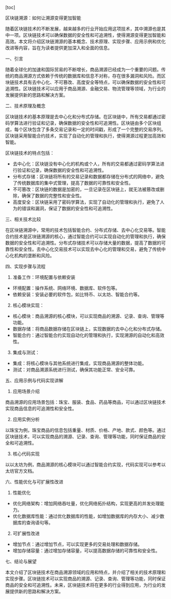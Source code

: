 
[toc]                    
                
                
区块链溯源：如何让溯源变得更加智能

随着区块链技术的不断发展，越来越多的行业开始应用这项技术，其中溯源也是其中一项。区块链技术可以确保数据的安全性和可追溯性，使得溯源变得更加智能和高效。本文将介绍区块链溯源的基本概念、技术原理、实现步骤、应用示例和优化改进等内容，旨在为读者提供更加深入和全面的信息。

一、引言

随着全球化的加速和国际贸易的不断增长，商品溯源已经成为一个重要的问题。传统的商品溯源方式依赖于传统的数据库和信息不对称，存在很多漏洞和风险。而区块链技术具有去中心化、不可篡改、高度安全等特点，可以确保数据的安全性和可追溯性。区块链技术可以应用于商品溯源、金融交易、物流管理等领域，为行业的发展提供新的思路和解决方案。

二、技术原理及概念

区块链技术的基本原理是去中心化和分布式存储。在区块链中，所有交易都通过密码学算法进行验证和记录，确保数据的安全性和可追溯性。区块链由多个区块组成，每个区块包含了多条交易记录和一定的时间戳，形成了一个完整的交易序列。区块链采用智能合约技术，实现了自动化的管理和执行，使得溯源过程更加高效和智能。

区块链技术的特点包括：

- 去中心化：区块链没有中心化的机构或个人，所有的交易都通过密码学算法进行验证和记录，确保数据的安全性和可追溯性。
- 分布式存储：区块链将所有的交易记录和数据都存储在分布式的网络中，避免了传统数据库的集中式管理，提高了数据的可靠性和安全性。
- 不可篡改：区块链的数据是加密的，一旦记录在区块链上，就无法被篡改或删除，确保了数据的完整性和安全性。
- 高度安全：区块链采用了密码学算法，实现了自动化的管理和执行，避免了人为的错误和漏洞，保证了数据的安全性和可追溯性。

三、相关技术比较

在区块链溯源中，常用的技术包括智能合约、分布式存储、去中心化交易等。智能合约技术是区块链溯源的核心，通过智能合约可以实现自动化的管理和执行，确保数据的安全性和可追溯性。分布式存储技术可以存储大量的数据，提高了数据的可靠性和安全性。去中心化交易技术可以实现去中心化的管理和交易，避免了传统中心化机构的垄断和风险。

四、实现步骤与流程

1. 准备工作：环境配置与依赖安装

- 环境配置：操作系统、网络环境、数据库、软件包等。
- 依赖安装：安装必要的软件包，如比特币、以太坊、智能合约等。

2. 核心模块实现：

- 核心模块：商品溯源的核心模块，可以实现商品的溯源、记录、查询、管理等功能。
- 数据存储：将商品数据存储在区块链上，实现数据的去中心化和分布式存储。
- 智能合约：通过智能合约实现自动化的管理和执行，实现溯源的自动化和高效性。

3. 集成与测试：

- 集成：将核心模块与其他系统进行集成，实现商品溯源的整体功能。
- 测试：对商品溯源系统进行测试，确保其功能正常、安全可靠。

五、应用示例与代码实现讲解

1. 应用场景介绍

商品溯源的应用场景包括：珠宝、服装、食品、药品等商品，可以通过区块链技术实现商品信息的可追溯性和安全性。

2. 应用实例分析

以珠宝为例，珠宝商品的信息包括重量、材质、价格、产地、款式、颜色等。通过区块链技术，可以实现商品的溯源、记录、查询、管理等功能，同时保证商品的安全和可追溯性。

3. 核心代码实现

以以太坊为例，商品溯源的核心模块可以通过智能合约实现，代码实现可以参考以太坊官方文档。

六、性能优化与可扩展性改进

1. 性能优化

- 优化网络架构：增加网络吞吐量，优化网络拓扑结构，实现更高的并发处理能力。
- 优化数据库性能：通过优化数据库的性能，如增加数据库的内存大小、减少数据库的查询语句等。

2. 可扩展性改进

- 增加节点：通过增加节点，可以实现更多的交易处理和数据存储。
- 增加存储容量：通过增加存储容量，可以提高数据存储的可靠性和安全性。

七、结论与展望

本文介绍了区块链技术在商品溯源领域的应用和特点，并介绍了相关的技术原理和实现步骤。区块链技术可以实现商品的溯源、记录、查询、管理等功能，同时保证商品的安全和可追溯性。未来，区块链技术将在更多的行业得到应用，为行业的发展提供新的思路和解决方案。

